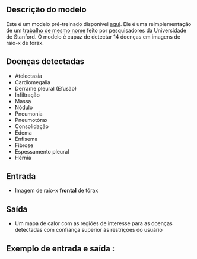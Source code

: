 ##  Descrição do modelo
Este é um modelo pré-treinado disponível [aqui](https://github.com/arnoweng/CheXNet/). Ele é uma reimplementação de um [trabalho de mesmo nome](https://stanfordmlgroup.github.io/projects/chexnet/) feito por pesquisadores da Universidade de Stanford. O modelo é capaz de detectar 14 doenças em imagens de raio-x de tórax.

## Doenças detectadas
- Atelectasia
- Cardiomegalia
- Derrame pleural (Efusão)
- Infiltração
- Massa
- Nódulo
- Pneumonia
- Pneumotórax
- Consolidação
- Edema
- Enfisema
- Fibrose
- Espessamento pleural
- Hérnia

## Entrada
- Imagem de raio-x **frontal** de tórax

## Saída
- Um mapa de calor com as regiões de interesse para as doenças detectadas com confiança superior às restrições do usuário

## Exemplo de entrada e saída  :
